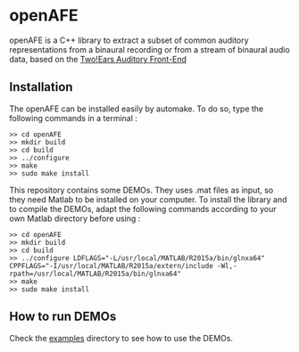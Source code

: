 openAFE
===========================

openAFE is a C++ library to extract a subset of common auditory representations from a binaural recording or from a stream of binaural audio data, based on the [Two!Ears Auditory Front-End](https://github.com/TWOEARS/auditory-front-end)

## Installation

The openAFE can be installed easily by automake. To do so, type the following commands in a terminal :

```Shell
>> cd openAFE
>> mkdir build
>> cd build
>> ../configure
>> make
>> sudo make install
```

This repository contains some DEMOs. They uses .mat files as input, so they need Matlab to be installed on your computer. To install the library and to compile the DEMOs, adapt the following commands according to your own Matlab directory before using :

```Shell
>> cd openAFE
>> mkdir build
>> cd build
>> ../configure LDFLAGS="-L/usr/local/MATLAB/R2015a/bin/glnxa64" CPPFLAGS="-I/usr/local/MATLAB/R2015a/extern/include -Wl,-rpath=/usr/local/MATLAB/R2015a/bin/glnxa64"
>> make
>> sudo make install
```

## How to run DEMOs
Check the [examples](examples/) directory to see how to use the DEMOs.
